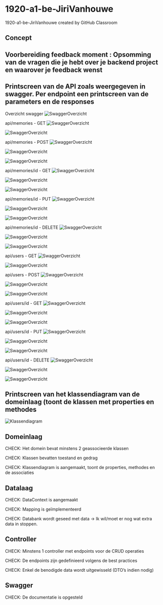 # 1920-a1-be-JiriVanhouwe
1920-a1-be-JiriVanhouwe created by GitHub Classroom

Concept
-------

Voorbereiding feedback moment : Opsomming van de vragen die je hebt over je backend project en waarover je feedback wenst
--------------------------------------------------------------------------------------------------------------------------

 Printscreen van de API zoals weergegeven in swagger. Per endpoint een printscreen van de parameters en de responses
--------------------------------------------------------------------------------------------------------------------

Overzicht swagger
![SwaggerOverzicht](https://i.imgur.com/jBFyRYF.png)


api/memories - GET
![SwaggerOverzicht](https://i.imgur.com/cSWA69k.png)

![SwaggerOverzicht](https://i.imgur.com/XscJoko.png)

api/memories - POST
![SwaggerOverzicht](https://i.imgur.com/4rIk9N5.png)

![SwaggerOverzicht](https://i.imgur.com/hXhXUQ7.png)

![SwaggerOverzicht](https://i.imgur.com/Qsyct2n.png)

api/memories/id - GET
![SwaggerOverzicht](https://i.imgur.com/tc7l1MY.png)

![SwaggerOverzicht](https://i.imgur.com/2gQXoea.png)

![SwaggerOverzicht](https://i.imgur.com/ZmM4fNy.png)

api/memories/id - PUT
![SwaggerOverzicht](https://i.imgur.com/8m6KYYi.png)

![SwaggerOverzicht](https://i.imgur.com/fz1eycA.png)

![SwaggerOverzicht](https://i.imgur.com/E4vTEka.png)

api/memories/id - DELETE
![SwaggerOverzicht](https://i.imgur.com/oXvnSEQ.png)

![SwaggerOverzicht](https://i.imgur.com/B3meDzL.png)

![SwaggerOverzicht](https://i.imgur.com/sCScplr.png)


api/users - GET
![SwaggerOverzicht](https://i.imgur.com/sMaQf44.png)

![SwaggerOverzicht](https://i.imgur.com/P9sEHyE.png)


api/users - POST
![SwaggerOverzicht](https://i.imgur.com/g8sR8KB.png)

![SwaggerOverzicht](https://i.imgur.com/KRLoU0A.png)

![SwaggerOverzicht](https://i.imgur.com/9RxykYq.png)


api/users/id - GET
![SwaggerOverzicht](https://i.imgur.com/tEnkGq0.png)

![SwaggerOverzicht](https://i.imgur.com/9ncdyLS.png)

![SwaggerOverzicht](https://i.imgur.com/o5i6FLd.png)

api/users/id - PUT
![SwaggerOverzicht](https://i.imgur.com/s27vHjU.png)

![SwaggerOverzicht](https://i.imgur.com/O6pe9IF.png)

![SwaggerOverzicht](https://i.imgur.com/q9dToHh.png)


api/users/id - DELETE
![SwaggerOverzicht](https://i.imgur.com/RyFXNGN.png)

![SwaggerOverzicht](https://i.imgur.com/18OWbnA.png)

![SwaggerOverzicht](https://i.imgur.com/O7yMotj.png)



Printscreen van het klassendiagram van de domeinlaag (toont de klassen met properties en methodes 
-------------------------------------------------------------------------------------------------
![Klassendiagram](https://i.imgur.com/2dGlVH9.png)


Domeinlaag
----------

CHECK: Het domein bevat minstens 2 geassocieerde klassen

CHECK: Klassen bevatten toestand en gedrag

CHECK: Klassendiagram is aangemaakt, toont de properties, methodes en de associaties

Datalaag
--------

CHECK: DataContext is aangemaakt

CHECK: Mapping is geïmplementeerd 

CHECK: Databank wordt geseed met data -> Ik wil/moet er nog wat extra data in stoppen.

Controller
----------

CHECK: Minstens 1 controller met endpoints voor de CRUD operaties

CHECK: De endpoints zijn gedefinieerd volgens de best practices

CHECK: Enkel de benodigde data wordt uitgewisseld (DTO’s indien nodig)

Swagger
-------

CHECK: De documentatie is opgesteld
